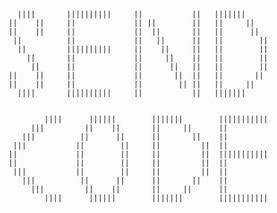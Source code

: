 <!-- ### Hi there 👋


**asadutzaman/asadutzaman** is a ✨ _special_ ✨ repository because its `README.md` (this file) appears on your GitHub profile.

Here are some ideas to get you started:

- 🔭 I’m currently working on ...
- 🌱 I’m currently learning ...
- 👯 I’m looking to collaborate on ...
- 🤔 I’m looking for help with ...
- 💬 Ask me about ...
- 📫 How to reach me: ...
- 😄 Pronouns: ...
- ⚡ Fun fact: ... -->


<!--       ||||       ||||||||||     ||           ||   |||||||
    ||    ||     ||             || ||        ||   ||     ||
    ||    ||     ||             ||  ||       ||   ||      ||
     ||          ||             ||   ||      ||   ||        ||
      ||         ||||||||||     ||    ||     ||   ||        ||
        ||       ||             ||     ||    ||   ||        ||
         ||      ||             ||      ||   ||   ||        || 
    ||    ||     ||             ||       ||  ||   ||       ||
    ||    ||     ||             ||        || ||   ||     ||
      ||||       ||||||||||     ||           ||   |||||||
  

    ||           ||    ||        ||   |||||||        |||||||||||
    || ||        ||    ||        ||   ||     ||      ||
    ||  ||       ||    ||        ||   ||       ||    ||
    ||   ||      ||    ||        ||   ||         ||  ||
    ||    ||     ||    ||        ||   ||         ||  |||||||||||
    ||     ||    ||    ||        ||   ||         ||  ||
    ||      ||   ||    ||        ||   ||         ||  ||
    ||       ||  ||     ||      ||    ||       ||    ||
    ||        || ||      ||    ||     ||     ||      ||
    ||           ||       ||||||      |||||||        ||||||||||| -->
    
    
      ||||       ||||||||||     ||           ||   |||||||
    ||    ||     ||             || ||        ||   ||     ||
    ||    ||     ||             ||  ||       ||   ||      ||
     ||          ||             ||   ||      ||   ||        ||
      ||         ||||||||||     ||    ||     ||   ||        ||
        ||       ||             ||     ||    ||   ||        ||
         ||      ||             ||      ||   ||   ||        || 
    ||    ||     ||             ||       ||  ||   ||       ||
    ||    ||     ||             ||        || ||   ||     ||
      ||||       ||||||||||     ||           ||   |||||||
  

            ||||      ||||||        |||||||        |||||||||||
         |||         ||    ||       ||     ||      ||
       |||          ||      ||      ||       ||    ||
     |||           ||        ||     ||         ||  ||
    ||             ||        ||     ||         ||  |||||||||||
    ||             ||        ||     ||         ||  ||
     |||           ||        ||     ||         ||  ||
       |||          ||      ||      ||       ||    ||
         |||         ||    ||       ||     ||      ||
            ||||      ||||||        |||||||        |||||||||||
